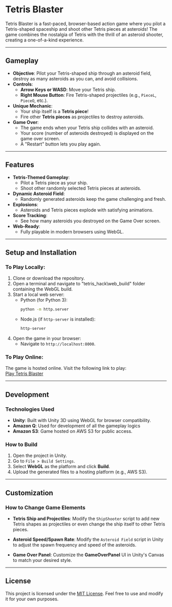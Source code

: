 
# **Tetris Blaster**

Tetris Blaster is a fast-paced, browser-based action game where you pilot a Tetris-shaped spaceship and shoot other Tetris pieces at asteroids! The game combines the nostalgia of Tetris with the thrill of an asteroid shooter, creating a one-of-a-kind experience.

---

## **Gameplay**
- **Objective**: Pilot your Tetris-shaped ship through an asteroid field, destroy as many asteroids as you can, and avoid collisions.
- **Controls**:
  - **Arrow Keys or WASD**: Move your Tetris ship.
  - **Right Mouse Button**: Fire Tetris-shaped projectiles (e.g., `PieceL`, `PieceO`, etc.).
- **Unique Mechanic**:
  - Your ship itself is a **Tetris piece**!
  - Fire other **Tetris pieces** as projectiles to destroy asteroids.
- **Game Over**:
  - The game ends when your Tetris ship collides with an asteroid.
  - Your score (number of asteroids destroyed) is displayed on the game over screen.
  - A "Restart" button lets you play again.

---

## **Features**
- **Tetris-Themed Gameplay**:
  - Pilot a Tetris piece as your ship.
  - Shoot other randomly selected Tetris pieces at asteroids.
- **Dynamic Asteroid Field**:
  - Randomly generated asteroids keep the game challenging and fresh.
- **Explosions**:
  - Asteroids and Tetris pieces explode with satisfying animations.
- **Score Tracking**:
  - See how many asteroids you destroyed on the Game Over screen.
- **Web-Ready**:
  - Fully playable in modern browsers using WebGL.

---

## **Setup and Installation**
### **To Play Locally:**
1. Clone or download the repository.
2. Open a terminal and navigate to "tetris_hack\web_build" folder containing the WebGL build.
3. Start a local web server:
   - Python (for Python 3):
     ```bash
     python -m http.server
     ```
   - Node.js (if `http-server` is installed):
     ```bash
     http-server
     ```
4. Open the game in your browser:
   - Navigate to `http://localhost:8000`.

### **To Play Online:**
The game is hosted online. Visit the following link to play:  
[Play Tetris Blaster](http://tetris-aws-hack.s3-website-us-east-1.amazonaws.com/)

---

## **Development**
### **Technologies Used**
- **Unity**: Built with Unity 3D using WebGL for browser compatibility.
- **Amazon Q**: Used for development of all the gameplay logics
- **Amazon S3**: Game hosted on AWS S3 for public access.

### **How to Build**
1. Open the project in Unity.
2. Go to `File > Build Settings`.
3. Select **WebGL** as the platform and click **Build**.
4. Upload the generated files to a hosting platform (e.g., AWS S3).

---

## **Customization**
### **How to Change Game Elements**
- **Tetris Ship and Projectiles**:
  Modify the `ShipShooter` script to add new Tetris shapes as projectiles or even change the ship itself to other Tetris pieces.
  
- **Asteroid Speed/Spawn Rate**:
  Modify the `Asteroid Field` script in Unity to adjust the spawn frequency and speed of the asteroids.
  
- **Game Over Panel**:
  Customize the **GameOverPanel** UI in Unity's Canvas to match your desired style.

---




## **License**
This project is licensed under the [MIT License](LICENSE). Feel free to use and modify it for your own purposes.

